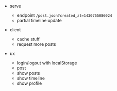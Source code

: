 * serve
    * endpoint `/post.json?created_at=1430755086024`
    * partial timeline update
    
* client
    * cache stuff
    * request more posts
    
* ux
    * login/logout with localStorage
    * post
    * show posts
    * show timeline
    * show profile

